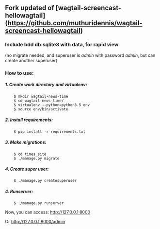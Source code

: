 ## Fork updated of [wagtail-screencast-hellowagtail] (https://github.com/muthuridennis/wagtail-screencast-hellowagtail)

### Include bdd db.sqlite3 with data, for rapid view
(no migrate needed, and superuser is *admin* with password *admin*, but can create another superuser)

### How to use:

##### 1. Create work directory and virtualenv:
```
    $ mkdir wagtail-news-time
    $ cd wagtail-news-time/
    $ virtualenv --python=python3.5 env
    $ source env/bin/activate
```


##### 2. Install requirements:

```
    $ pip install -r requirements.txt
```


##### 3. Make migrations:

```
    $ cd times_site
    $ ./manage.py migrate
```

##### 4. Create super user:

```
    $ ./manage.py createsuperuser
```

##### 4. Runserver:

```
    $ ./manage.py runserver
```

Now, you can access:  http://127.0.0.1:8000

Or http://127.0.0.1:8000/admin


